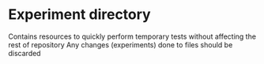 
# Experiment directory

Contains resources to quickly perform temporary tests without affecting the rest of repository
Any changes (experiments) done to files should be discarded
